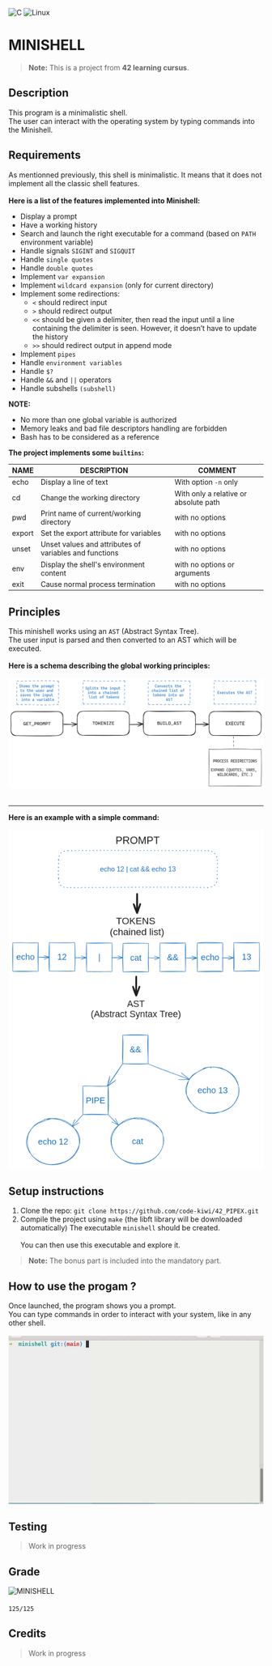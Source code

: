 ![C](https://img.shields.io/badge/c-%2300599C.svg?style=for-the-badge&logo=c&logoColor=white)
![Linux](https://img.shields.io/badge/Linux-FCC624?style=for-the-badge&logo=linux&logoColor=black)
# MINISHELL

> **Note:** This is a project from **42 learning cursus**.

## Description
This program is a minimalistic shell.<br>
The user can interact with the operating system by typing commands into the Minishell.

## Requirements
As mentionned previously, this shell is minimalistic. It means that it does not implement all the classic shell features.<br><br>
**Here is a list of the features implemented into Minishell:**<br>
- Display a prompt
- Have a working history
- Search and launch the right executable for a command (based on `PATH` environment variable)
- Handle signals `SIGINT` and `SIGQUIT`
- Handle `single quotes`
- Handle `double quotes`
- Implement `var expansion`
- Implement `wildcard expansion` (only for current directory)
- Implement some redirections:
    - `<` should redirect input
    - `>` should redirect output
    - `<<` should be given a delimiter, then read the input until a line containing the delimiter is seen. However, it doesn’t have to update the history
    - `>>` should redirect output in append mode
- Implement `pipes`
- Handle `environment variables`
- Handle `$?`
- Handle `&&` and `||` operators
- Handle subshells `(subshell)`

**NOTE:**<br>
- No more than one global variable is authorized
- Memory leaks and bad file descriptors handling are forbidden
- Bash has to be considered as a reference

**The project implements some `builtins`:**

|NAME   |DESCRIPTION                                            |COMMENT                               |
|-------|-------------------------------------------------------|--------------------------------------|
|echo   |Display a line of text                                 |With option `-n` only                 |
|cd     |Change the working directory                           |With only a relative or absolute path |
|pwd    |Print name of current/working directory                |with no options                       |
|export |Set the export attribute for variables                 |with no options                       |
|unset  |Unset values and attributes of variables and functions |with no options                       |
|env    |Display the shell's environment content                |with no options or arguments          |
|exit   |Cause normal process termination                       |with no options                       |

## Principles
This minishell works using an `AST` (Abstract Syntax Tree).<br>
The user input is parsed and then converted to an AST which will be executed.<br><br>
**Here is a schema describing the global working principles:**<br><br>
![PRINCIPLES](https://github.com/code-kiwi/42_MINISHELL/blob/main/assets/principles.png)
<br><br>

---
**Here is an example with a simple command:**<br><br>
![EXAMPLE](https://github.com/code-kiwi/42_MINISHELL/blob/main/assets/principles_example.png)


## Setup instructions
1. Clone the repo: `git clone https://github.com/code-kiwi/42_PIPEX.git`
2. Compile the project using `make` (the libft library will be downloaded automatically)
The executable `minishell` should be created.<br><br>
You can then use this executable and explore it.
> **Note:** The bonus part is included into the mandatory part.

## How to use the progam ?
Once launched, the program shows you a prompt.<br>
You can type commands in order to interact with your system, like in any other shell.<br><br>
![DEMO](https://github.com/code-kiwi/42_MINISHELL/blob/main/assets/minishell.gif)

## Testing
> Work in progress

## Grade
![MINISHELL](https://github.com/ayogun/42-project-badges/blob/main/badges/minishellm.png)<br><br>
`125/125`
## Credits
> Work in progress
